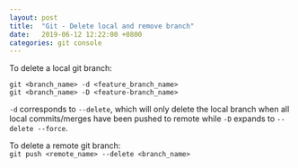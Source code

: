 ```yaml
---
layout: post
title:  "Git - Delete local and remove branch"
date:   2019-06-12 12:22:00 +0800
categories: git console
---
```


To delete a local git branch: 
   
`git <branch_name> -d <feature_branch_name>`  
`git <branch_name> -D <feature-branch_name>`  

`-d` corresponds to `--delete`, which will only delete the local branch when all local commits/merges have been pushed to remote while `-D` expands to `--delete --force`.  

To delete a remote git branch:  
`git push <remote_name> --delete <branch_name>`